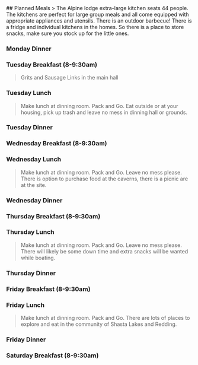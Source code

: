 <meta name="viewport" content="width=device-width, initial-scale=1.0">
## Planned Meals
> The Alpine lodge extra-large kitchen seats 44 people.  The kitchens are perfect for large group meals and all come equipped with appropriate appliances and utensils. There is an outdoor barbecue!  There is a fridge and individual kitchens in the homes.   So there is a place to store snacks, make sure you stock up for the little ones.

### Monday Dinner

 
### Tuesday Breakfast (8-9:30am)
> Grits and Sausage Links in the main hall

### Tuesday Lunch
> Make lunch at dinning room.  Pack and Go.  Eat outside or at your housing, pick up trash and leave no mess in dinning hall or grounds.

### Tuesday Dinner


### Wednesday Breakfast (8-9:30am)

### Wednesday Lunch
> Make lunch at dinning room.  Pack and Go.  Leave no mess please.  There is option to purchase food at the caverns, there is a picnic are at the site.


### Wednesday Dinner


### Thursday Breakfast (8-9:30am)

### Thursday Lunch
> Make lunch at dinning room.  Pack and Go.  Leave no mess please.  There will likely be some down time and extra snacks will be wanted while boating.

### Thursday Dinner


### Friday Breakfast (8-9:30am)

### Friday Lunch
> Make lunch at dinning room.  Pack and Go.  There are lots of places to explore and eat in the community of Shasta Lakes and Redding.

### Friday Dinner


### Saturday Breakfast (8-9:30am)

